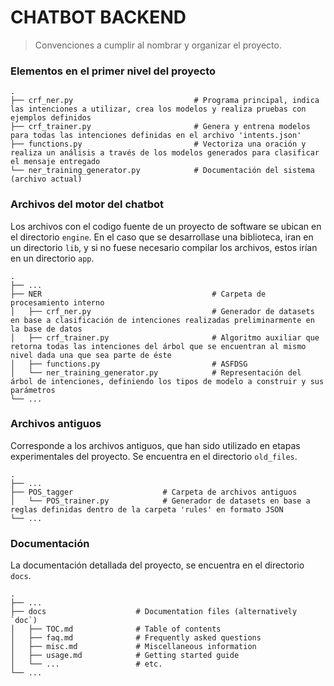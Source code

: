 CHATBOT BACKEND
============================

> Convenciones a cumplir al nombrar y organizar el proyecto.

### Elementos en el primer nivel del proyecto
    .
    ├── crf_ner.py                           # Programa principal, indica las intenciones a utilizar, crea los modelos y realiza pruebas con ejemplos definidos
    ├── crf_trainer.py                       # Genera y entrena modelos para todas las intenciones definidas en el archivo 'intents.json'
    ├── functions.py                         # Vectoriza una oración y realiza un análisis a través de los modelos generados para clasificar el mensaje entregado
    └── ner_training_generator.py            # Documentación del sistema (archivo actual)



### Archivos del motor del chatbot

Los archivos con el codigo fuente de un proyecto de software se ubican en el 
directorio `engine`. En el caso que se desarrollase una biblioteca, iran en 
un directorio `lib`, y  si no fuese necesario compilar los archivos, estos 
irían en un directorio `app`.

    .
    ├── ...
    ├── NER                                      # Carpeta de procesamiento interno
    │   ├── crf_ner.py                           # Generador de datasets en base a clasificación de intenciones realizadas preliminarmente en la base de datos
    │   ├── crf_trainer.py                       # Algoritmo auxiliar que retorna todas las intenciones del árbol que se encuentran al mismo nivel dada una que sea parte de éste
    │   ├── functions.py                         # ASFDSG
    │   └── ner_training_generator.py            # Representación del árbol de intenciones, definiendo los tipos de modelo a construir y sus parámetros
    └── ...

### Archivos antiguos

Corresponde a los archivos antiguos, que han sido utilizado en etapas experimentales
del proyecto. Se encuentra en el directorio `old_files`.

    .
    ├── ...
    ├── POS_tagger                    # Carpeta de archivos antiguos
    │   └── POS_trainer.py            # Generador de datasets en base a reglas definidas dentro de la carpeta 'rules' en formato JSON
    └── ...

### Documentación
La documentación detallada del proyecto, se encuentra en el directorio `docs`.

    .
    ├── ...
    ├── docs                    # Documentation files (alternatively `doc`)
    │   ├── TOC.md              # Table of contents
    │   ├── faq.md              # Frequently asked questions
    │   ├── misc.md             # Miscellaneous information
    │   ├── usage.md            # Getting started guide
    │   └── ...                 # etc.
    └── ...
